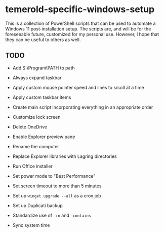 # temerold-specific-windows-setup

This is a collection of PowerShell scripts that can be used to automate a Windows 11 post-installation setup. The scripts are, and will be for the foreseeable future, customized for my personal use. However, I hope that they can be useful to others as well.

## TODO
- Add S:\Program\PATH to path

- Always expand taskbar

- Apply custom mouse pointer speed and lines to srcoll at a time

- Apply custom taskbar items

- Create main script incorporating everything in an appropriate order

- Customize lock screen

- Delete OneDrive

- Enable Explorer preview pane

- Rename the computer

- Replace Explorer libraries with Lagring directories

- Run Office installer

- Set power mode to "Best Performance"

- Set screen timeout to more than 5 minutes

- Set up `winget upgrade --all` as a cron job

- Set up Duplicati backup

- Standardize use of `-in` and `-contains`

- Sync system time
